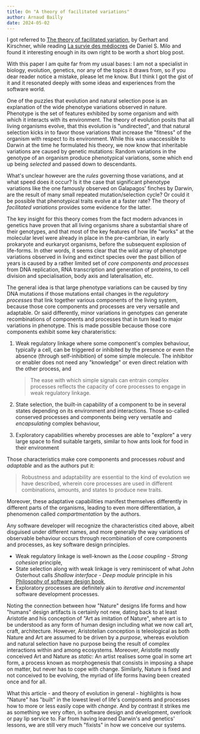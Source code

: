 ```yaml
---
title: On "A theory of facilitated variations"
author: Arnaud Bailly
date: 2024-05-02
---
```


I got referred to [The theory of facilitated variation](https://www.pnas.org/doi/full/10.1073/pnas.0701035104), by Gerhart and Kirschner, while reading [La survie des médiocres](https://www.gallimard.fr/Catalogue/GALLIMARD/Bibliotheque-des-Sciences-humaines/La-survie-des-mediocres) de Daniel S. Milo and found it interesting enough in its own right to be worth a short blog post.

With this paper I am quite far from my usual bases: I am not a specialist in biology, evolution, genetics, nor any of the topics it draws from, so if you dear reader notice a mistake, please let me know. But I think I got the gist of it and it resonated deeply with some ideas and experiences from the software world.

One of the puzzles that evolution and natural selection pose is an explanation of the wide phenotype variations observed in nature. Phenotype is the set of features exhibited by some organism and with which it interacts with its environment. The theory of evolution posits that all living organisms evolve, that this evolution is "undirected", and that natural selection kicks in to favor those variations that increase the "fitness" of the organism with respect to its environment. While this was unaccessible to Darwin at the time he formulated his theory, we now know that inheritable variations are caused by genetic mutations: Random variations in the genotype of an organism produce phenotypical variations, some which end up being _selected_ and passed down to descendants.

What's unclear however are the _rules_ governing those variations, and at what speed does it occur? Is it the case that significant phenotype variations like the one famously observed on Galapagos' finches by Darwin, are the result of many small repeated mutation/selection cycle? Or could it be possible that phenotypical traits evolve at a faster rate? The theory of _facilitated variations_ provides some evidence for the latter.

The key insight for this theory comes from the fact modern advances in genetics have proven that all living organisms share a substantial share of their genotypes, and that most of the key features of how life "works" at the molecular level were already in place in the pre-cambrian, in early prokaryote and eurkaryot organisms, before the subsequent explosion of life-forms. In other words, it seems clear that the wild array of phenotype variations observed in living and extinct species over the past billion of years is caused by a rather limited set of _core components and processes_ from DNA replication, RNA transcription and generation of proteins, to cell division and specialisation, body axis and lateralisation, etc.

The general idea is that large phenotype variations can be caused by tiny DNA mutations if those mutations entail changes in the _regulatory processes_ that link together various components of the living system, because those core components and processes are very versatile and adaptable. Or said differently, minor variations in genotypes can generate recombinations of components and processes that in turn lead to major variations in phenotype. This is made possible because those core components exhibit some key charateristics:

1. Weak regulatory linkage where some component's complex behaviour, typically a cell, can be triggered or inhibited by the presence or even the absence (through self-inhibition) of some simple molecule. The inhibitor or enabler does not need any "knowledge" or even direct relation with the other process, and

   > The ease with which simple signals can entrain complex processes reflects the capacity of core processes to engage in weak regulatory linkage.
2. State selection, the built-in capability of a component to be in several states depending on its environment and interactions. Those so-called conserved processes and components being very versatile and _encapsulating_ complex behaviour,
2. Exploratory capabilities whereby processes are able to "explore" a very large space to find suitable targets, similar to how ants look for food in their environment

Those characteristics make core components and processes _robust_ and _adaptable_ and as the authors put it:

> Robustness and adaptability are essential to the kind of evolution we have described, wherein core processes are used in different combinations, amounts, and states to produce new traits.

Moreover, these adaptative capabilities manifest themselves differently in different parts of the organisms, leading to even more differentiation, a phenomenon called _compartmentation_ by the authors.

Any software developer will recognize the characteristics cited above, albeit disguised under different names, and more generally the way variations of observable behaviour occurs through recombination of core components and processes, as key software design principles.

* Weak regulatory linkage is well-known as the _Loose coupling - Strong cohesion_ principle,
* State selection along with weak linkage is very reminiscent of what John Osterhout calls _Shallow interface - Deep module_ principle in his [Philosophy of software design book](https://www.amazon.com/Philosophy-Software-Design-John-Ousterhout/dp/1732102201),
* Exploratory processes are definitely akin to _iterative and incremental_ software development processes.

Noting the connection between how "Nature" designs life forms and how "humans" design artifacts is certainly not new, dating back to at least Aristotle and his conception of "Art as imitation of Nature", where art is to be understood as any form of human design including what we now call art, craft, architecture. However, Aristotelian conception is teleological as both Nature and Art are assumed to be driven by a _purpose_, whereas evolution and natural selection have no purpose being the result of complex interactions within and among ecosystems. Moreover, Aristotle mostly conceived Art and Nature as _static_: An artist realises some goal in some art form, a process known as morphogenesis that consists in imposing a shape on matter, but never has to cope with change. Similarly, Nature is fixed and not conceived to be evolving, the myriad of life forms having been created once and for all.

What this article - and theory of evolution in general - highlights is how "Nature" has "built" in the lowest level of life's components and processes how to more or less easily cope with _change_. And by contrast it strikes me as something we very often, in software design and development, overlook or pay lip service to. Far from having learned Darwin's and genetics' lessons, we are still very much "fixists" in how we conceive our systems.
